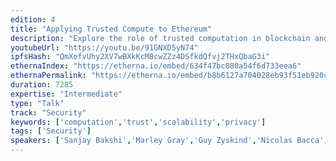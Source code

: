 ```yaml
---
edition: 4
title: "Applying Trusted Compute to Ethereum"
description: "Explore the role of trusted computation in blockchain and decentralized computing for improving scalability, privacy and security. The breakout will begin with a number of short perspectives on how trusted computation can and should integrate with Ethereum, before shifting to a conversation of what is needed from trusted computation going forward from perspective of decentralization. Participants are members of Enterprise Ethereum Alliance that are working on applying trusted computation to Ethereum broadly. A common implementation of trusted computation is a Trusted Execution Environment (TEE) which is a secure area of a main processor. Code and data loaded inside the secure area, commonly known as secure enclave, is protected with respect to integrity and confidentiality. Intel SGX, TrustZone, Keystone etc. are examples of such TEEs. 10 companies are committed to support this breakout session."
youtubeUrl: "https://youtu.be/91GNXD5yN74"
ipfsHash: "QmXofvUhy2XV7wBXkKcM8cwZZz4DSfkdQfvj2THxQbaG3i"
ethernaIndex: "https://etherna.io/embed/634f47bc080a54f6d733eea6"
ethernaPermalink: "https://etherna.io/embed/b8b6127a704028eb93f51eb920c33307ac3844bbeb8fb9f61ecb8fb69e69354a"
duration: 7285
expertise: "Intermediate"
type: "Talk"
track: "Security"
keywords: ['computation','trust','scalability','privacy']
tags: ['Security']
speakers: ['Sanjay Bakshi','Marley Gray','Guy Zyskind','Nicolas Bacca','Lei Zhang','Sebastian Gajek','Andreas Freund','Noah Johnson','John Whelan','Joanna Rutkowska']
---
```

